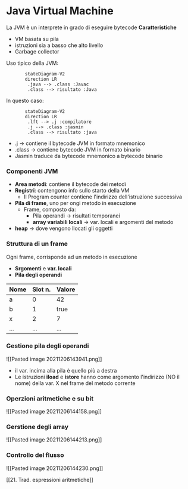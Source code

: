 # Java Virtual Machine 
La JVM è un interprete in grado di eseguire bytecode
**Caratteristiche**
- VM basata su pila
- istruzioni sia a basso che alto livello
- Garbage collector

 Uso tipico della JVM:
 ```mermaid 
		stateDiagram-V2
		direction LR
		 .java --> .class :Javac
		 .class --> risultato :Java

```
In questo caso:

 ```mermaid 
		stateDiagram-V2
		direction LR
		 .lft --> .j :compilatore
		 .j --> .class :jasmin
		 .class --> risultato :java
```

- .j -> contiene il bytecode JVM in formato mnemonico
- .class -> contiene bytecode JVM in formato binario
- Jasmin traduce da bytecode mnemonico a bytecode binario

### Componenti JVM
- **Area metodi**: contiene il bytecode dei metodi
- **Registri**: contengono info sullo starto della VM
	- Il Program counter contiene l'indirizzo dell'istruzione successiva
- **Pila di frame**, uno per ongi metodo in esecuzione
	- Frame, composto da:
		- Pila operandi -> risultati temporanei
		- **array variabili locali** -> var. locali e argomenti del metodo
- **heap** -> dove vengono llocati gli oggetti 

### Struttura di un frame
Ogni frame, corrisponde ad un metodo in esecuzione
- **Srgomenti** e **var. locali**
- **Pila degli operandi**

| Nome | Slot n. | Valore |
| ---- | ------- | ------ |
| a    | 0       | 42     |
| b    | 1       | true   |
| x    | 2       | 7      |
| ...  | ...     | ...    |

### Gestione pila degli operandi
![[Pasted image 20211206143941.png]]
- il var. incima alla pila è quello più a destra
- Le istruzioni **iload** e **istore** hanno come argomento l'indirizzo (NO il nome) della var. X nel frame del metodo corrente

### Operzioni aritmetiche e su bit
![[Pasted image 20211206144158.png]]
### Gerstione degli array
![[Pasted image 20211206144213.png]]
### Controllo del flusso
![[Pasted image 20211206144230.png]]

[[21. Trad. espressioni aritmetiche]]